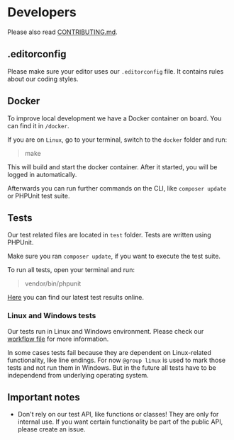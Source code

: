 # Developers

Please also read [CONTRIBUTING.md](CONTRIBUTING.md).

## .editorconfig

Please make sure your editor uses our `.editorconfig` file. It contains rules about our coding styles.

## Docker

To improve local development we have a Docker container on board. You can find it in `/docker`.

If you are on `Linux`, go to your terminal, switch to the `docker` folder and run:

> make

This will build and start the docker container.
After it started, you will be logged in automatically.

Afterwards you can run further commands on the CLI, like `composer update` or PHPUnit test suite.

## Tests

Our test related files are located in `test` folder. Tests are written using PHPUnit.

Make sure you ran `composer update`, if you want to execute the test suite.

To run all tests, open your terminal and run:

> vendor/bin/phpunit

[Here](https://github.com/sweetrdf/easyrdf/actions/workflows/Tests.yml) you can find our latest test results online.

### Linux and Windows tests

Our tests run in Linux and Windows environment.
Please check our [workflow file](.github/workflows/Tests.yml) for more information.

In some cases tests fail because they are dependent on Linux-related functionality, like line endings.
For now `@group linux` is used to mark those tests and not run them in Windows.
But in the future all tests have to be independend from underlying operating system.

## Important notes

* Don't rely on our test API, like functions or classes! They are only for internal use. If you want certain functionality be part of the public API, please create an issue.
